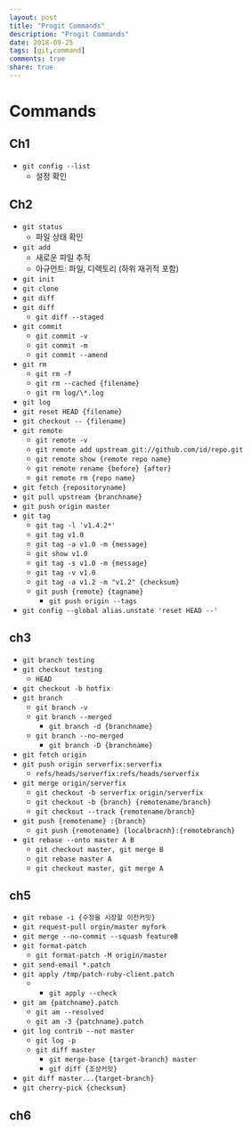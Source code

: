 ```yaml
---
layout: post
title: "Progit Commands"
description: "Progit Commands"
date: 2018-09-25
tags: [git,command]
comments: true
share: true
---
```


# Commands
## Ch1
- ```git config --list```  
  - 설정 확인

## Ch2
- ```git status```
  - 파일 상태 확인
- ```git add```
  - 새로운 파일 추적
  - 아규먼트: 파일, 디렉토리 (하위 재귀적 포함)
- ```git init```
- ```git clone```
- ```git diff```
- ```git diff```
  - ```git diff --staged```
- ```git commit```
  - ```git commit -v```
  - ```git commit -m```
  - ```git commit --amend```
- ```git rm```
  - ```git rm -f```
  - ```git rm --cached {filename}```
  - ```git rm log/\*.log```
- ```git log```
- ```git reset HEAD {filename}```
- ```git checkout -- {filename}```
- ```git remote```
  - ```git remote -v```
  - ```git remote add upstream git://github.com/id/repo.git```
  - ```git remote show {remote repo name}```
  - ```git remote rename {before} {after}```
  - ```git remote rm {repo name}```
- ```git fetch {repositoryname}```
- ```git pull upstream {branchname}```
- ```git push origin master```
- ```git tag```
  - ```git tag -l 'v1.4.2*'```
  - ```git tag v1.0 ```
  - ```git tag -a v1.0 -m {message}```
  - ```git show v1.0```
  - ```git tag -s v1.0 -m {message}```
  - ```git tag -v v1.0```
  - ```git tag -a v1.2 -m "v1.2" {checksum}```
  - ```git push {remote} {tagname}```
    - ```git push origin --tags```
- ```git config --global alias.unstate 'reset HEAD --'```

## ch3
- ```git branch testing```
- ```git checkout testing```
  - ```HEAD```
- ```git checkout -b hotfix```
- ```git branch```
  - ```git branch -v```
  - ```git branch --merged```
    - ```git branch -d {branchname}``` 
  - ```git branch --no-merged```
    - ```git branch -D {branchname}```
- ```git fetch origin```
- ```git push origin serverfix:serverfix```
  - ```refs/heads/serverfix:refs/heads/serverfix```
- ```git merge origin/serverfix```
  - ```git checkout -b serverfix origin/serverfix```
  - ```git checkout -b {branch} {remotename/branch}```
  - ```git checkout --track {remotename/branch}```
- ```git push {remotename} :{branch}```
  - ```git push {remotename} {localbracnh}:{remotebranch}```
- ```git rebase --onto master A B```
    - ```git checkout master, git merge B```
    - ```git rebase master A```
    - ```git checkout master, git merge A```

## ch5
- ```git rebase -i {수정을 시장할 이전커밋}```
- ```git request-pull orgin/master myfork```
- ```git merge --no-commit --squash featureB```
- ```git format-patch```
  - ```git format-patch -M origin/master```
- ```git send-email *.patch```
- ```git apply /tmp/patch-ruby-client.patch```
  - - ```git apply --check```   
- ```git am {patchname}.patch```
  - ```git am --resolved```
  - ```git am -3 {patchname}.patch```
- ```git log contrib --not master```
  - ```git log -p```
  - ```git diff master```
    - ```git merge-base {target-branch} master```
    - ```gif diff {조상커밋}```
- ```git diff master...{target-branch}```
- ```git cherry-pick {checksum}```

## ch6



